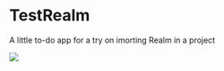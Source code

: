 # TestRealm
A little to-do app for a try on imorting Realm in a project


![](https://i.imgur.com/bcD1DWC.gif)
